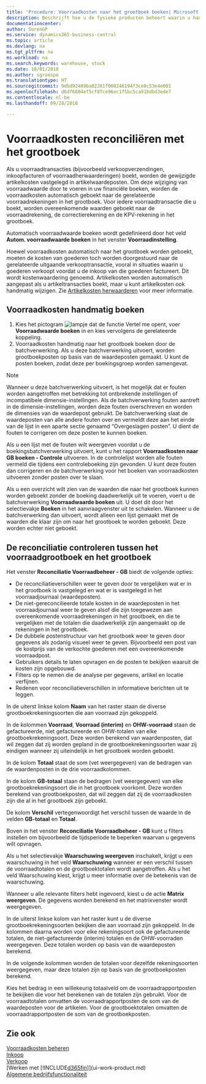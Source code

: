 ```yaml
---
title: 'Procedure: Voorraadkosten naar het grootboek boeken| Microsoft Docs'
description: Beschrijft hoe u de fysieke producten beheert waarin u handelt, bijvoorbeeld de voorraad in uw magazijn.
documentationcenter: 
author: SorenGP
ms.service: dynamics365-business-central
ms.topic: article
ms.devlang: na
ms.tgt_pltfrm: na
ms.workload: na
ms.search.keywords: warehouse, stock
ms.date: 10/01/2018
ms.author: sgroespe
ms.translationtype: HT
ms.sourcegitcommit: 9dbd92409ba02281f008246194f3ce0c53e4e001
ms.openlocfilehash: d6df6884ef5cf8fce96ec1f5bc5ca91bdbd3ede7
ms.contentlocale: nl-be
ms.lasthandoff: 09/28/2018

---
```

# <a name="reconcile-inventory-costs-with-the-general-ledger"></a>Voorraadkosten reconciliëren met het grootboek
Als u voorraadtransacties (bijvoorbeeld verkoopverzendingen, inkoopfacturen of voorraadherwaarderingen) boekt, worden de gewijzigde artikelkosten vastgelegd in artikelwaardeposten. Om deze wijziging van voorraadwaarde door te voeren in uw financiële boeken, worden de voorraadkosten automatisch geboekt naar de gerelateerde voorraadrekeningen in het grootboek. Voor iedere voorraadtransactie die u boekt, worden overeenkomende waarden geboekt naar de voorraadrekening, de correctierekening en de KPV-rekening in het grootboek.

Automatisch voorraadwaarde boeken wordt gedefinieerd door het veld **Autom. voorraadwaarde boeken** in het venster **Voorraadinstelling**.

Hoewel voorraadkosten automatisch naar het grootboek worden geboekt, moeten de kosten van goederen toch worden doorgestuurd naar de gerelateerde uitgaande verkooptransactie, vooral in situaties waarin u goederen verkoopt voordat u de inkoop van die goederen factureert. Dit wordt kostenwaardering genoemd. Artikelkosten worden automatisch aangepast als u artikeltransacties boekt, maar u kunt artikelkosten ook handmatig wijzigen. Zie [Artikelkosten herwaarderen](inventory-how-adjust-item-costs.md) voor meer informatie.

## <a name="to-post-inventory-costs-manually"></a>Voorraadkosten handmatig boeken
1. Kies het pictogram ![lampje dat de functie Vertel me opent](media/ui-search/search_small.png "Vertel me wat u wilt doen"), voer **Voorraadwaarde boeken** in en kies vervolgens de gerelateerde koppeling.
2. Voorraadkosten handmatig naar het grootboek boeken door de batchverwerking. Als u deze batchverwerking uitvoert, worden grootboekposten op basis van de waardeposten gemaakt. U kunt de posten boeken, zodat deze per boekingsgroep worden samengevat.

> [!NOTE]  
> Wanneer u deze batchverwerking uitvoert, is het mogelijk dat er fouten worden aangetroffen met betrekking tot ontbrekende instellingen of incompatibele dimensie-instellingen. Als de batchverwerking fouten aantreft in de dimensie-instellingen, worden deze fouten overschreven en worden de dimensies van de waardepost gebruikt. De batchverwerking slaat de waardeposten van alle andere fouten over en vermeldt deze aan het einde van de lijst in een aparte sectie genaamd “Overgeslagen posten”. U dient de fouten te corrigeren om deze posten te kunnen boeken.

Als u een lijst met de fouten wilt weergeven voordat u de boekingsbatchverwerking uitvoert, kunt u het rapport **Voorraadkosten naar GB boeken - Controle** uitvoeren. In de controlelijst worden alle fouten vermeld die tijdens een controleboeking zijn gevonden. U kunt deze fouten dan corrigeren en de batchverwerking voor het boeken van voorraadkosten uitvoeren zonder posten over te slaan.

Als u een overzicht wilt zien van de waarden die naar het grootboek kunnen worden geboekt zonder de boeking daadwerkelijk uit te voeren, voert u de batchverwerking **Voorraadwaarde boeken** uit. U doet dit door het selectievakje **Boeken** in het aanvraagvenster uit te schakelen. Wanneer u de batchverwerking dan uitvoert, wordt alleen een lijst gemaakt met de waarden die klaar zijn om naar het grootboek te worden geboekt. Deze worden echter niet geboekt.

## <a name="to-audit-the-reconciliation-between-the-inventory-ledger-and-the-general-ledger"></a>De reconciliatie controleren tussen het voorraadgrootboek en het grootboek
Het venster **Reconciliatie Voorraadbeheer - GB** biedt de volgende opties:

- De reconciliatieverschillen weer te geven door te vergelijken wat er in het grootboek is vastgelegd en wat er is vastgelegd in het voorraadjournaal (waardeposten).
- De niet-gereconcilieerde totale kosten in de waardeposten in het voorraadjournaal weer te geven alsof die zijn toegewezen aan overeenkomende voorraadrekeningen in het grootboek, en die te vergelijken met de totalen die daadwerkelijk zijn aangemaakt op de rekeningen in het grootboek.
- De dubbele postenstructuur van het grootboek weer te geven door gegevens als zodanig visueel weer te geven. Bijvoorbeeld een post van de kostprijs van de verkochte goederen met een overeenkomende voorraadpost.
- Gebruikers details te laten opvragen en de posten te bekijken waaruit de kosten zijn opgebouwd.
- Filters op te nemen die de analyse per gegevens, artikel en locatie verfijnen.
- Redenen voor reconciliatieverschillen in informatieve berichten uit te leggen.


In de uiterst linkse kolom **Naam** van het raster staan de diverse grootboekrekeningsoorten die aan voorraad zijn gekoppeld.

In de kolommen **Voorraad**, **Voorraad (interim)** en **OHW-voorraad** staan de gefactureerde, niet gefactureerde en OHW-totalen van elke grootboekrekeningsoort. Deze worden berekend van waardenposten, dat wil zeggen dat zij worden gepland in de grootboekrekeningsoorten waar zij eindigen wanneer zij uiteindelijk in het grootboek worden geboekt.

In de kolom **Totaal** staat de som (vet weergegeven) van de bedragen van de waardenposten in de drie voorraadkolommen.

In de kolom **GB-totaal** staan de bedragen (vet weergegeven) van elke grootboekrekeningsoort die in het grootboek voorkomt. Deze worden berekend van grootboekposten, dat wil zeggen dat zij de voorraadkosten zijn die al in het grootboek zijn geboekt.

De kolom **Verschil** vertegenwoordigt het verschil tussen de waarde in de velden **GB-totaal** en **Totaal**.

Boven in het venster **Reconciliatie Voorraadbeheer - GB** kunt u filters instellen om bijvoorbeeld de tijdsperiode te beperken waarvan u gegevens wilt opvragen.

Als u het selectievakje **Waarschuwing weergeven** inschakelt, krijgt u een waarschuwing in het veld **Waarschuwing** wanneer er een verschil tussen de voorraadtotalen en de grootboektotalen wordt aangetroffen. Als u het veld Waarschuwing kiest, krijgt u meer informatie over de betekenis van de waarschuwing.

Wanneer u alle relevante filters hebt ingevoerd, kiest u de actie **Matrix weergeven**. De gegevens worden berekend en het matrixvenster wordt weergegeven.

In de uiterst linkse kolom van het raster kunt u de diverse grootboekrekeningsoorten bekijken die aan voorraad zijn gekoppeld. In de kolommen daarna worden voor elke rekeningsoort ook de gefactureerde totalen, de niet-gefactureerde (interim) totalen en de OHW-voorraden weergegeven. Deze totalen worden op basis van de waardeposten berekend.

In de volgende kolommen worden de totalen voor dezelfde rekeningsoorten weergegeven, maar deze totalen zijn op basis van de grootboekposten berekend.

Kies het bedrag in een willekeurig totaalveld om de voorraadrapportposten te bekijken die voor het berekenen van de totalen zijn gebruikt. Voor de voorraadtotalen omvatten de voorraadrapportposten de som van de waardeposten voor de artikelen. Voor de grootboektotalen omvatten de voorraadrapportposten de som van de grootboekposten.

## <a name="see-also"></a>Zie ook  
[Voorraadkosten beheren](finance-manage-inventory-costs.md)  
[Inkoop](purchasing-manage-purchasing.md)  
[Verkoop](sales-manage-sales.md)    
[Werken met [!INCLUDE[d365fin](includes/d365fin_md.md)]](ui-work-product.md)  
[Algemene bedrijfsfunctionaliteit](ui-across-business-areas.md)

